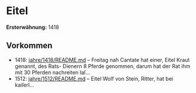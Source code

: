 # Eitel

**Ersterwähnung:** 1418

## Vorkommen
- 1418: [jahre/1418/README.md](../jahre/1418/README.md) – Freitag nah Cantate hat einer, Eitel Kraut genannt,
des Rats- Dienern 8 Pferde genommen, darum hat der
Rat ihm mit 30 Pferden nachreiten laſ...
- 1512: [jahre/1512/README.md](../jahre/1512/README.md) – Eitel Wolf von Stein, Ritter, hat bei kaiſerl...
